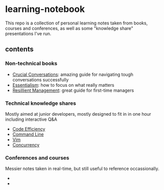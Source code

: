 # learning-notebook
This repo is a collection of personal learning notes taken from books, courses and conferences, as well as some "knowledge share" presentations I've run.

## contents

### Non-technical books
* [Crucial Conversations](https://github.com/Nealel/learning-notebook/blob/main/Crucial%20conversations%20book.pdf): amazing guide for navigating tough conversations successfully
* [Essentialism](https://github.com/Nealel/learning-notebook/blob/main/Essentialism%20book.pdf): how to focus on what really matters
* [Resillient Management](https://github.com/Nealel/learning-notebook/blob/main/Resilient%20Management%20book.pdf): great guide for first-time managers

### Technical knowledge shares
Mostly aimed at junior developers, mostly designed to fit in in one hour including interactive Q&A
* [Code Efficiency](https://github.com/Nealel/learning-notebook/blob/main/Code%20Efficiency%20for%20Juniors%20Knowledge%20share.pdf)
* [Command Line](https://github.com/Nealel/learning-notebook/blob/main/Command%20line%20for%20Juniors%20Knowledge%20share.pdf)
* [Vim](https://github.com/Nealel/learning-notebook/blob/main/vim%20knowledge%20share.pdf)
* [Concurrency](https://github.com/Nealel/learning-notebook/blob/main/Concurrency%20knowledge%20share.pdf)

### Conferences and courses
Messier notes taken in real-time, but still useful to reference occassionally. 
* [Women in Tech Conference]:(https://github.com/Nealel/learning-notebook/blob/main/Women%20in%20tech%20conference%20notes.pdf)
* [Delegation training]:(https://github.com/Nealel/learning-notebook/blob/main/delegation%20training.pdf)
